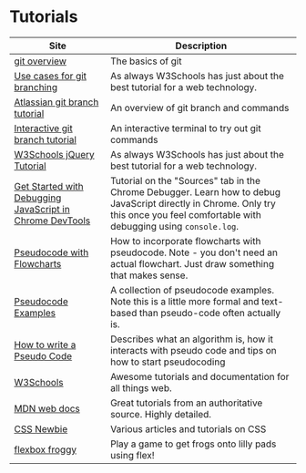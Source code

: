 # Tutorials

| Site                                                                                                                           | Description                                                                                                                                                                         |
| ------------------------------------------------------------------------------------------------------------------------------ | ----------------------------------------------------------------------------------------------------------------------------------------------------------------------------------- |
| [git overview](https://rogerdudler.github.io/git-guide/)                                                                       | The basics of git                                                                                                                                                                   |
| [Use cases for git branching](https://thenewstack.io/dont-mess-with-the-master-working-with-branches-in-git-and-github/)       | As always W3Schools has just about the best tutorial for a web technology.                                                                                                          |
| [Atlassian git branch tutorial](https://www.atlassian.com/git/tutorials/using-branches)                                        | An overview of git branch and commands                                                                                                                                              |
| [Interactive git branch tutorial](https://learngitbranching.js.org/?locale=en_US)                                              | An interactive terminal to try out git commands                                                                                                                                     |
| [W3Schools jQuery Tutorial](https://www.w3schools.com/jquery/)                                                                 | As always W3Schools has just about the best tutorial for a web technology.                                                                                                          |
| [Get Started with Debugging JavaScript in Chrome DevTools](https://developers.google.com/web/tools/chrome-devtools/javascript) | Tutorial on the "Sources" tab in the Chrome Debugger. Learn how to debug JavaScript directly in Chrome. Only try this once you feel comfortable with debugging using `console.log`. |
| [Pseudocode with Flowcharts](https://www.cs.uic.edu/~jbell/CourseNotes/ProgrammingConcepts/DevelopmentTools.html)              | How to incorporate flowcharts with pseudocode. Note - you don't need an actual flowchart. Just draw something that makes sense.                                                     |
| [Pseudocode Examples](https://www.unf.edu/~broggio/cop2221/2221pseu.htm)                                                       | A collection of pseudocode examples. Note this is a little more formal and text-based than pseudo-code often actually is.                                                           |
| [How to write a Pseudo Code](https://www.geeksforgeeks.org/how-to-write-a-pseudo-code/)                                        | Describes what an algorithm is, how it interacts with pseudo code and tips on how to start pseudocoding                                                                             |
| [W3Schools](https://www.w3schools.com/html/)                                                                                   | Awesome tutorials and documentation for all things web.                                                                                                                             |
| [MDN web docs](https://developer.mozilla.org/en-US/docs/Learn/HTML)                                                            | Great tutorials from an authoritative source. Highly detailed.                                                                                                                      |
| [CSS Newbie](https://cssnewbie.com/)                                                                                           | Various articles and tutorials on CSS                                                                                                                                               |
| [flexbox froggy](https://flexboxfroggy.com/)                                                                                   | Play a game to get frogs onto lilly pads using flex!                                                                                                                                |
